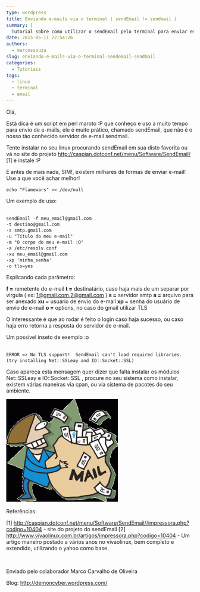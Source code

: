 ```yaml
---
type: wordpress
title: Enviando e-mails via o terminal ( sendEmail != sendmail )
summary: |
  Tutorial sobre como utilizar o sendEmail pelo terminal para enviar emails
date: 2015-05-11 22:54:26
authors:
  - marcossouza
slug: enviando-e-mails-via-o-terminal-sendemail-sendmail
categories:
  - Tutoriais
tags:
  - linux
  - terminal
  - email
---
```


Olá,

Está dica é um script em perl maroto :P que conheço e uso a muito tempo para envio de e-mails, ele é muito prático, chamado sendEmail, que não é o nosso tão conhecido servidor de e-mail sendmail.

Tente instalar no seu linux procurando sendEmail em sua disto favorita ou vá no site do projeto <a title="&quot;http://caspian.dotconf.net/menu/Software/SendEmail/&quot;" href="/wp-admin/%22http://caspian.dotconf.net/menu/Software/SendEmail/%22" target="_blank">http://caspian.dotconf.net/menu/Software/SendEmail/</a> [1] e instale :P

E antes de mais nada, SIM!, existem milhares de formas de enviar e-mail! Use a que você achar melhor!
<pre><code>echo "Flamewars" &gt;&gt; /dev/null</code></pre>
Um exemplo de uso:
<pre><code>
sendEmail -f meu_email@gmail.com
-t destino@gmail.com
-s smtp.gmail.com
-u "Título do meu e-mail"
-m "O corpo do meu e-mail :O"
-a /etc/resolv.conf
-xu meu_email@gmail.com
-xp 'minha_senha'
-o tls=yes
</code></pre>
Explicando cada parâmetro:

<strong>f =</strong> remetente do e-mail
<strong>t =</strong> destinatário, caso haja mais de um separar por virgula ( ex: <a href="mailto:1@gmail.com">1@gmail.com</a>,<a href="mailto:2@gmail.com">2@gmail.com</a> )
<strong>s =</strong> servidor smtp
<strong>a =</strong> arquivo para ser anexado
<strong>xu =</strong> usuário de envio do e-mail
<strong>xp =</strong> senha do usuário de envio do e-mail
<strong>o =</strong> options, no caso do gmail utilizar TLS

O interessante é que ao rodar é feito o login caso haja sucesso, ou caso haja erro retorna a resposta do servidor de e-mail.

Um possível inseto de exemplo :o
<pre><code>
ERROR =&gt; No TLS support!  SendEmail can't load required libraries. (try installing Net::SSLeay and IO::Socket::SSL)
</code></pre>
Caso apareça esta mensagem quer dizer que falta instalar os módulos Net::SSLeay e IO::Socket::SSL , procure no seu sistema como instalar, existem várias maneiras via cpan, ou via sistema de pacotes do seu ambiente.

<a href="/images/wp-content/uploads/2015/05/junk_mail.gif"><img class=" size-medium wp-image-2186 aligncenter" src="/images/wp-content/uploads/2015/05/junk_mail-300x276.gif" alt="junk_mail" width="300" height="276" /></a>

Referências:

[1] <a href="http://caspian.dotconf.net/menu/Software/SendEmail//impressora.php?codigo=10404" target="_blank">http://caspian.dotconf.net/menu/Software/SendEmail//impressora.php?codigo=10404</a> - site do projeto do sendEmail
[2] <a href="http://www.vivaolinux.com.br/artigos/impressora.php?codigo=10404" target="_blank">http://www.vivaolinux.com.br/artigos/impressora.php?codigo=10404</a> - Um artigo maneiro postado a vários anos no vivaolinux, bem completo e extendido, utilizando o yahoo como base.

&nbsp;

Enviado pelo colaborador Marco Carvalho de Oliveira

Blog: <a href="http://demoncyber.wordpress.com/" target="_blank">http://demoncyber.wordpress.com/</a>
